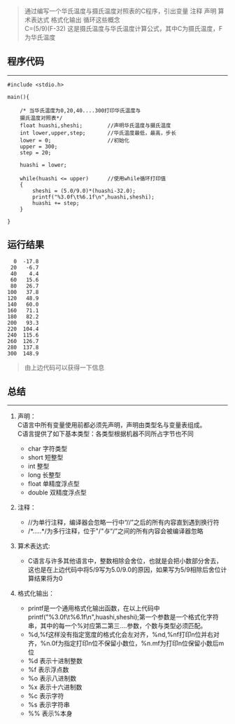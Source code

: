 > 通过编写一个华氏温度与摄氏温度对照表的C程序，引出变量 注释 声明 算术表达式 格式化输出 循环这些概念<br/>
C=(5/9)(F-32) 这是摄氏温度与华氏温度计算公式，其中C为摄氏温度，F为华氏温度


## 程序代码
---

    #include <stdio.h>
    
    main(){
    
        /* 当华氏温度为0,20,40....300打印华氏温度与
        摄氏温度对照表*/
        float huashi,sheshi;        //声明华氏温度与摄氏温度
		int lower,upper,step;       //华氏温度最低，最高，步长
		lower = 0;                  //初始化
		upper = 300;
		step = 20;

		huashi = lower;

		while(huashi <= upper)      //使用while循环打印值
		{
			sheshi = (5.0/9.0)*(huashi-32.0);
			printf("%3.0f\t%6.1f\n",huashi,sheshi);
			huashi += step;
		}
    
    }


## 运行结果


      0	 -17.8
     20	  -6.7
     40	   4.4
     60	  15.6
     80	  26.7
    100	  37.8
    120	  48.9
    140	  60.0
    160	  71.1
    180	  82.2
    200	  93.3
    220	 104.4
    240	 115.6
    260	 126.7
    280	 137.8
    300	 148.9

> 由上边代码可以获得一下信息
    
## 总结
---

1. 声明：<br/>
   C语言中所有变量使用前都必须先声明，声明由类型名与变量表组成。<br/>
   C语言提供了如下基本类型：各类型根据机器不同所占字节也不同<br/>
   * char   字符类型
   * short  短整型
   * int    整型
   * long   长整型
   * float  单精度浮点型
   * double 双精度浮点型
   
2. 注释：<br/>
    * //为单行注释，编译器会忽略一行中“//”之后的所有内容直到遇到换行符<br/>
    * /\*.....\*/为多行注释，位于"/*"与“*/”之间的所有内容会被编译器忽略

3. 算术表达式:<br/>
    * C语言与许多其他语言中，整数相除会舍位，也就是会把小数部分舍去，这也是在上边代码中将5/9写为5.0/9.0的原因，如果写为5/9相除后舍位计算结果将为0

4. 格式化输出：
    * printf是一个通用格式化输出函数，在以上代码中printf("%3.0f\t%6.1f\n",huashi,sheshi);第一个参数是一个格式化字符串，其中的每一个%对应第二第三....参数，个数与类型必须匹配。
    * %d,%f这样没有指定宽度的格式化会左对齐，%nd,%nf打印n位并右对齐，%n.0f为指定打印n位不保留小数位，%n.mf为打印n位保留小数后m位
    * %d 表示十进制整数
    * %f 表示浮点数
    * %o 表示八进制数
    * %x 表示十六进制数
    * %c 表示字符
    * %s 表示字符串
    * %% 表示%本身




   
    


